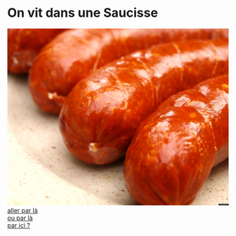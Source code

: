 # On vit dans une Saucisse    
![saucisse](saucisse.jpg)    
[aller par là](Les_Bretons.md)   
[ou par là](Backrooms.md)   
[par ici ?](LaCabane.md)   